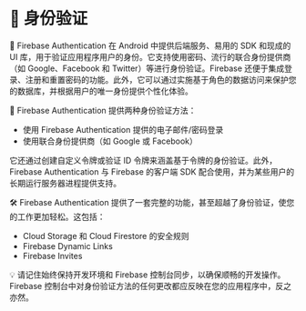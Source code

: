 # 🔐 身份验证

🚀 Firebase Authentication 在 Android 中提供后端服务、易用的 SDK 和现成的 UI 库，用于验证应用程序用户的身份。它支持使用密码、流行的联合身份提供商（如 Google、Facebook 和 Twitter）等进行身份验证。Firebase 还便于集成登录、注册和重置密码的功能。此外，它可以通过实施基于角色的数据访问来保护您的数据库，并根据用户的唯一身份提供个性化体验。

🔑 Firebase Authentication 提供两种身份验证方法：
- 使用 Firebase Authentication 提供的电子邮件/密码登录
- 使用联合身份提供商（如 Google 或 Facebook）

它还通过创建自定义令牌或验证 ID 令牌来涵盖基于令牌的身份验证。此外，Firebase Authentication 与 Firebase 的客户端 SDK 配合使用，并为某些用户的长期运行服务器进程提供支持。

🛠️ Firebase Authentication 提供了一套完整的功能，甚至超越了身份验证，使您的工作更加轻松。这包括：
- Cloud Storage 和 Cloud Firestore 的安全规则
- Firebase Dynamic Links
- Firebase Invites

💡 请记住始终保持开发环境和 Firebase 控制台同步，以确保顺畅的开发操作。Firebase 控制台中对身份验证方法的任何更改都应反映在您的应用程序中，反之亦然。